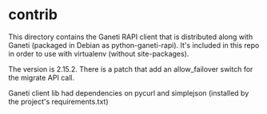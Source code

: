 contrib
=======

This directory contains the Ganeti RAPI client that is distributed along with 
Ganeti (packaged in Debian as python-ganeti-rapi). It's included in this repo 
in order to use with virtualenv (without site-packages).

The version is 2.15.2. There is a patch that add an allow_failover switch for 
the migrate API call.

Ganeti client lib had dependencies on pycurl and simplejson (installed by the 
project's requirements.txt)
